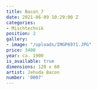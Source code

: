 ```yaml
---
title: Bacon_7
date: 2021-06-09 10:29:00 Z
categories:
- Mischtechnik
position: 2
gallery:
- image: "/uploads/IMGP6971.JPG"
price: 3400
year: ca. 1900
is_available: true
dimensions: 120 x 60
artist: Jehuda Bacon
number: '0007'
---
```


